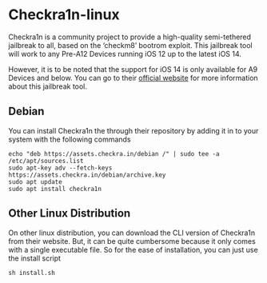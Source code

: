 # Checkra1n-linux
Checkra1n is a community project to provide a high-quality semi-tethered jailbreak to all, based on the ‘checkm8’ bootrom exploit. This jailbreak tool will work to any Pre-A12 Devices running iOS 12 up to the latest iOS 14. 

However, it is to be noted that the support for iOS 14 is only available for A9 Devices and below. You can go to their [official website](https://checkra.in/) for more information about this jailbreak tool.

## Debian
You can install Checkra1n the through their repository by adding it in to your system with the following commands
```
echo "deb https://assets.checkra.in/debian /" | sudo tee -a /etc/apt/sources.list
sudo apt-key adv --fetch-keys https://assets.checkra.in/debian/archive.key
sudo apt update
sudo apt install checkra1n
```

## Other Linux Distribution
On other linux distribution, you can download the CLI version of Checkra1n from their website. But, it can be quite cumbersome because it only comes with a single executable file. So for the ease of installation, you can just use the install script
```
sh install.sh
```